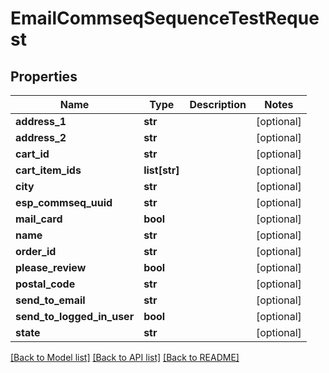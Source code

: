 # EmailCommseqSequenceTestRequest

## Properties
Name | Type | Description | Notes
------------ | ------------- | ------------- | -------------
**address_1** | **str** |  | [optional] 
**address_2** | **str** |  | [optional] 
**cart_id** | **str** |  | [optional] 
**cart_item_ids** | **list[str]** |  | [optional] 
**city** | **str** |  | [optional] 
**esp_commseq_uuid** | **str** |  | [optional] 
**mail_card** | **bool** |  | [optional] 
**name** | **str** |  | [optional] 
**order_id** | **str** |  | [optional] 
**please_review** | **bool** |  | [optional] 
**postal_code** | **str** |  | [optional] 
**send_to_email** | **str** |  | [optional] 
**send_to_logged_in_user** | **bool** |  | [optional] 
**state** | **str** |  | [optional] 

[[Back to Model list]](../README.md#documentation-for-models) [[Back to API list]](../README.md#documentation-for-api-endpoints) [[Back to README]](../README.md)


